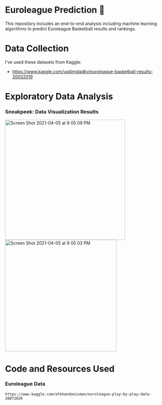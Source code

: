 # Euroleague Prediction 🏀

This repository includes an end-to-end analysis including machine learning algorithms to predict Euroleague Basketball results and rankings.

# Data Collection

I've used these datasets from Kaggle: 
- https://www.kaggle.com/vadimgladky/euroleague-basketball-results-20032019

# Exploratory Data Analysis

### Sneakpeek: Data Visualization Results
<img width="393" alt="Screen Shot 2021-04-05 at 9 05 09 PM" src="https://user-images.githubusercontent.com/66208179/113612074-0760b980-9658-11eb-9c2c-3eb0d0028da9.png">


<img width="365" alt="Screen Shot 2021-04-05 at 9 05 03 PM" src="https://user-images.githubusercontent.com/66208179/113612203-2e1ef000-9658-11eb-89da-3f82f14376e4.png">

# Code and Resources Used

### Euroleague Data
```
https://www.kaggle.com/efehandanisman/euroleague-play-by-play-data-20072020
```
